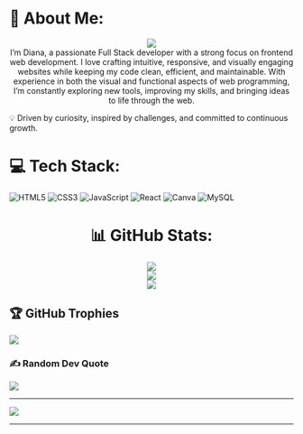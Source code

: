 # 🍓 About Me:
  
  <p align="center">
    <a href="https://github.com/DenverCoder1/readme-typing-svg"><img src="https://readme-typing-svg.herokuapp.com?lines=Full+Stack+Web+Developer;Graphic%20Designer;Always%20learning%20new%20things&center=true&width=500&height=50"></a>
  <br>
    I’m Diana, a passionate Full Stack developer with a strong focus on frontend web development. I love crafting intuitive, responsive, and visually engaging websites while keeping my code clean, efficient, and maintainable.
With experience in both the visual and functional aspects of web programming, I’m constantly exploring new tools, improving my skills, and bringing ideas to life through the web.

  </p>

💡 Driven by curiosity, inspired by challenges, and committed to continuous growth.



# 💻 Tech Stack:
![HTML5](https://img.shields.io/badge/html5-%23E34F26.svg?style=for-the-badge&logo=html5&logoColor=white) ![CSS3](https://img.shields.io/badge/css3-%231572B6.svg?style=for-the-badge&logo=css3&logoColor=white) ![JavaScript](https://img.shields.io/badge/javascript-%42ff00.svg?style=for-the-badge&logo=javascript&logoColor=%23F7DF1E) ![React](https://img.shields.io/badge/react-%2320232a.svg?style=for-the-badge&logo=react&logoColor=%2361DAFB) ![Canva](https://img.shields.io/badge/Canva-%2300C4CC.svg?style=for-the-badge&logo=Canva&logoColor=white) 
![MySQL](https://img.shields.io/badge/MySQL-%231572B6.svg?style=for-the-badge&logo=mysql&logoColor=white)

<div align="center">

# 📊 GitHub Stats:
![](https://github-readme-stats.vercel.app/api?username=Aneal07&theme=dracula&hide_border=false&include_all_commits=false&count_private=false)<br/>
![](https://github-readme-streak-stats.herokuapp.com/?user=Aneal07&theme=dracula&hide_border=false)<br/>
![](https://github-readme-stats.vercel.app/api/top-langs/?username=Aneal07&theme=dracula&hide_border=false&include_all_commits=false&count_private=false&layout=compact)

</div>

## 🏆 GitHub Trophies
![](https://github-profile-trophy.vercel.app/?username=Aneal07&theme=onedark&no-frame=true&no-bg=false&margin-w=4)




### ✍️ Random Dev Quote
![](https://quotes-github-readme.vercel.app/api?type=horizontal&theme=radical)

---
[![](https://visitcount.itsvg.in/api?id=Aneal07&icon=2&color=4)](https://visitcount.itsvg.in)

------

